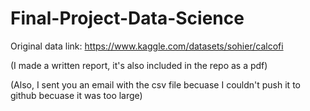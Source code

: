 # Final-Project-Data-Science

Original data link: https://www.kaggle.com/datasets/sohier/calcofi 

(I made a written report, it's also included in the repo as a pdf)

(Also, I sent you an email with the csv file becuase I couldn't push it to github becuase it was too large)
